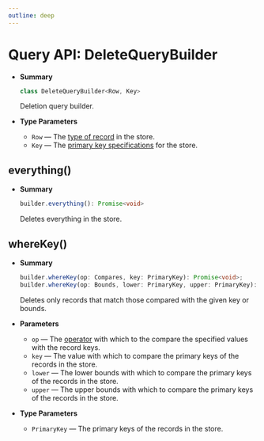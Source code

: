 ```yaml
---
outline: deep
---
```


# Query API: DeleteQueryBuilder

- **Summary**

  ```ts
  class DeleteQueryBuilder<Row, Key>
  ```

  Deletion query builder.

- **Type Parameters**

  - `Row` — The [type of record](schema#models) in the store.
  - `Key` — The [primary key specifications](schema#keys) for the store.

## everything()

- **Summary**

  ```ts
  builder.everything(): Promise<void>
  ```

  Deletes everything in the store.

## whereKey()

- **Summary**

  ```ts
  builder.whereKey(op: Compares, key: PrimaryKey): Promise<void>;
  builder.whereKey(op: Bounds, lower: PrimaryKey, upper: PrimaryKey): Promise<void>;
  ```

  Deletes only records that match those compared with the given key or bounds.

- **Parameters**

  - `op` — The [operator](where-operators) with which to the compare the specified values with the record keys.
  - `key` — The value with which to compare the primary keys of the records in the store.
  - `lower` — The lower bounds with which to compare the primary keys of the records in the store.
  - `upper` — The upper bounds with which to compare the primary keys of the records in the store.

- **Type Parameters**

  - `PrimaryKey` — The primary keys of the records in the store.
